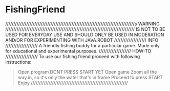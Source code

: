 # FishingFriend
////////////////////////////////////////////////////////////////////////////////s WARNING ////////////////////////////////////////////////////////////////////////////////
IS NOT TO BE USED FOR EVERYDAY USE AND SHOULD ONLY BE USED IN MODERATION AND/OR FOR EXPERIMENTING WITH JAVA.ROBOT
//////////////////// INFO ////////////////////
A friendly fishing buddy for a particular game.
Made only for educational and experimental purposes.
//////////////////// HOW-TO ////////////////////
To use our fishing friend proceed with following instructions:
> Open program
> DONT PRESS START YET
> Open game
> Zoom all the way in, so it's only the water that's in frame
> Proceed to press START
> Enjoy
////////////////////////////////////////////////////////////
